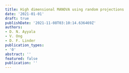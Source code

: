 ```yaml
---
title: High dimensional MANOVA using random projections
date: '2021-01-01'
draft: true
publishDate: '2021-11-08T03:10:14.636469Z'
authors:
- D. N. Ayyala
- V. Ong
- D. F. Linder
publication_types:
- '0'
abstract: ''
featured: false
publication: ''
---
```


